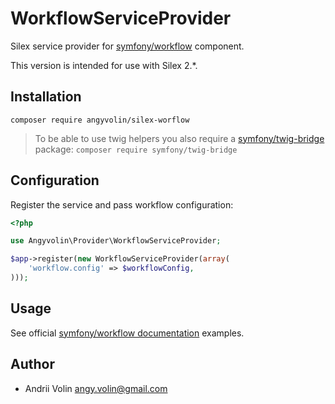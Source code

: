 # WorkflowServiceProvider

Silex service provider for [symfony/workflow](https://github.com/symfony/workflow) component.

This version is intended for use with Silex 2.*.

## Installation

`composer require angyvolin/silex-worflow`

> To be able to use twig helpers you also require a [symfony/twig-bridge](https://github.com/symfony/twig-bridge) package:
>`composer require symfony/twig-bridge`

## Configuration

Register the service and pass workflow configuration:

```php
<?php

use Angyvolin\Provider\WorkflowServiceProvider;

$app->register(new WorkflowServiceProvider(array(
    'workflow.config' => $workflowConfig,
)));

```

## Usage

See official [symfony/workflow documentation](http://symfony.com/doc/current/components/workflow.html) examples.

## Author

* Andrii Volin angy.volin@gmail.com
